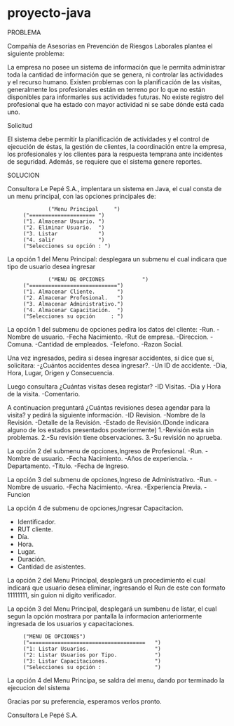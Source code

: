 # proyecto-java

PROBLEMA

Compañía de Asesorías en Prevención de Riesgos Laborales plantea el siguiente problema: 

La empresa no posee un sistema de información que le permita administrar toda la cantidad de
información que se genera, ni controlar las actividades y el recurso humano. Existen problemas
con la planificación de las visitas, generalmente los profesionales están en terreno por lo 
que no están disponibles para informarles sus actividades futuras. No existe registro del  
profesional que ha estado con mayor actividad ni se sabe dónde está cada uno.
           
Solicitud

El sistema debe permitir la planificación de actividades y el control de ejecución de éstas, 
la gestión de clientes, la coordinación entre la empresa, los profesionales 
y los clientes para la respuesta temprana ante incidentes de seguridad. Además, se requiere que 
el sistema genere reportes.

SOLUCION

Consultora Le Pepé S.A., implentara un sistema en Java, el cual consta de un menu principal, 
con las opciones principales de:


                 ("Menu Principal     ")
		 ("===================== ")
		 ("1. Almacenar Usuario. ")
		 ("2. Eliminar Usuario.  ")
		 ("3. Listar             ")
		 ("4. salir              ")
		 ("Selecciones su opción : ")

La opción 1 del Menu Principal: desplegara un submenu el cual indicara que tipo de usuario desea ingresar

                 ("MENU DE OPCIONES            ")
		 ("============================")
		 ("1. Almacenar Cliente.       ")
		 ("2. Almacenar Profesional.   ")
		 ("3. Almacenar Administrativo.")
		 ("4. Almacenar Capacitación.  ")
		 ("Selecciones su opción     : ")

La opción 1 del submenu de opciones pedira los datos del cliente:
-Run.
-Nombre de usuario.
-Fecha Nacimiento.
-Rut de empresa.
-Direccion.
-Comuna.
-Cantidad de empleados.
-Telefono.
-Razon Social.

Una vez ingresados, pedira si desea ingresar accidentes, si dice que sí, solicitara:
-¿Cuántos accidentes desea ingresar?.
-Un ID de accidente.
-Dia, Hora, Lugar, Origen y Consecuencia.

Luego consultara ¿Cuántas visitas desea registar?
-ID Visitas.
-Dia y Hora de la visita.
-Comentario.

A continuacion preguntará  ¿Cuántas revisiones desea agendar para la visita? y 
pedirá la siguiente información.
-ID Revision.
-Nombre de la Revisión.
-Detalle de la Revisión.
-Estado de Revisión.(Donde indicara alguno de los estados presentados posteriormente)
1.-Revisión esta sin problemas.
2.-Su revisión tiene observaciones.
3.-Su revisión no aprueba.

La opción 2 del submenu de opciones,Ingreso de Profesional.
-Run.
-Nombre de usuario.
-Fecha Nacimiento.
-Años de experiencia.
-Departamento.
-Titulo.
-Fecha de Ingreso.

La opción 3 del submenu de opciones,Ingreso de Administrativo.
-Run.
-Nombre de usuario.
-Fecha Nacimiento.
-Area.
-Experiencia Previa.
-Funcion

La opción 4 de submenu de opciones,Ingresar Capacitacion.
- Identificador.
- RUT cliente.
- Día.
- Hora.
- Lugar.
- Duración.
- Cantidad de asistentes.

La opción 2 del Menu Principal, desplegará un procedimiento el cual indicará que usuario desea eliminar, 
ingresando el Run de este con formato 11111111, sin guion ni digito verificador.

La opción 3 del Menu Principal, desplegará un sumbenu de listar, el cual segun la opción mostrara por pantalla
la informacion anteriormente ingresada de los usuarios y capacitaciones.
 


   	     ("MENU DE OPCIONES")
   	     ("=====================================   ")
   	     ("1: Listar Usuarios.                     ")
   	     ("2: Listar Usuarios por Tipo.            ")
   	     ("3: Listar Capacitaciones.               ")
   	     ("Selecciones su opción :                 ")


La opción 4 del Menu Principa, se saldra del menu, dando por terminado la ejecucion del sistema


Gracias por su preferencia, esperamos verlos pronto.

Consultora Le Pepé S.A.







